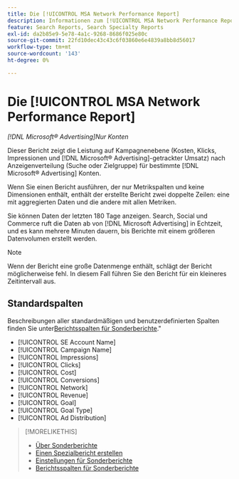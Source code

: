 ```yaml
---
title: Die [!UICONTROL MSA Network Performance Report]
description: Informationen zum [!UICONTROL MSA Network Performance Report].
feature: Search Reports, Search Specialty Reports
exl-id: da2b85e9-5e78-4a1c-9268-8686f025e80c
source-git-commit: 22fd10dec43c43c6f03860e6e4839a8bb8d56017
workflow-type: tm+mt
source-wordcount: '143'
ht-degree: 0%

---
```


# Die [!UICONTROL MSA Network Performance Report]

*[!DNL Microsoft® Advertising]Nur Konten*

Dieser Bericht zeigt die Leistung auf Kampagnenebene (Kosten, Klicks, Impressionen und [!DNL Microsoft® Advertising]-getrackter Umsatz) nach Anzeigenverteilung (Suche oder Zielgruppe) für bestimmte [!DNL Microsoft® Advertising] Konten.

Wenn Sie einen Bericht ausführen, der nur Metrikspalten und keine Dimensionen enthält, enthält der erstellte Bericht zwei doppelte Zeilen: eine mit aggregierten Daten und die andere mit allen Metriken.

Sie können Daten der letzten 180 Tage anzeigen. Search, Social und Commerce ruft die Daten ab von [!DNL Microsoft Advertising] in Echtzeit, und es kann mehrere Minuten dauern, bis Berichte mit einem größeren Datenvolumen erstellt werden.

>[!NOTE]
>
>Wenn der Bericht eine große Datenmenge enthält, schlägt der Bericht möglicherweise fehl. In diesem Fall führen Sie den Bericht für ein kleineres Zeitintervall aus.

## Standardspalten

Beschreibungen aller standardmäßigen und benutzerdefinierten Spalten finden Sie unter[Berichtsspalten für Sonderberichte](specialty-report-columns.md).&quot;

* [!UICONTROL SE Account Name]
* [!UICONTROL Campaign Name]
* [!UICONTROL Impressions]
* [!UICONTROL Clicks]
* [!UICONTROL Cost]
* [!UICONTROL Conversions]
* [!UICONTROL Network]
* [!UICONTROL Revenue]
* [!UICONTROL Goal]
* [!UICONTROL Goal Type]
* [!UICONTROL Ad Distribution]

>[!MORELIKETHIS]
>
>* [Über Sonderberichte](specialty-report-about.md)
>* [Einen Spezialbericht erstellen](specialty-report-generate.md)
>* [Einstellungen für Sonderberichte](specialty-report-settings.md)
>* [Berichtsspalten für Sonderberichte](specialty-report-columns.md)
